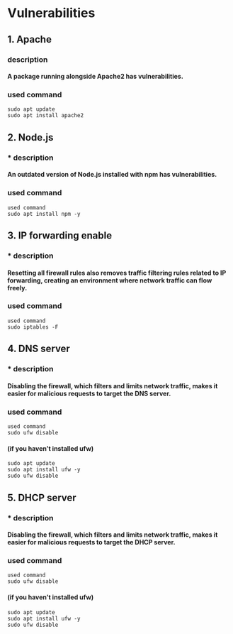 # Vulnerabilities



## 1. Apache



### description



#### A package running alongside Apache2 has vulnerabilities.




### used command

```
sudo apt update
sudo apt install apache2
```



## 2. Node.js



### * description



#### An outdated version of Node.js installed with npm has vulnerabilities.




### used command

```
used command
sudo apt install npm -y
```



## 3. IP forwarding enable



### * description



#### Resetting all firewall rules also removes traffic filtering rules related to IP forwarding, creating an environment where network traffic can flow freely.




### used command

```
used command
sudo iptables -F
```



## 4. DNS server



### * description



#### Disabling the firewall, which filters and limits network traffic, makes it easier for malicious requests to target the DNS server.




### used command

```
used command
sudo ufw disable
```

#### (if you haven’t installed ufw)

```
sudo apt update
sudo apt install ufw -y
sudo ufw disable
```



## 5. DHCP server



### * description



#### Disabling the firewall, which filters and limits network traffic, makes it easier for malicious requests to target the DHCP server.




### used command

```
used command
sudo ufw disable
```
#### (if you haven’t installed ufw)
```
sudo apt update
sudo apt install ufw -y
sudo ufw disable
```
